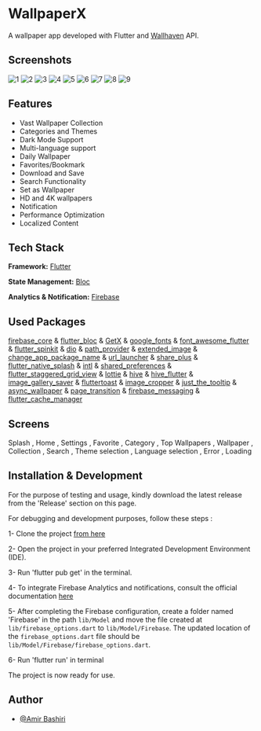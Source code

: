 
# WallpaperX

A wallpaper app developed with Flutter and [Wallhaven](https://wallhaven.cc/) API.

## Screenshots

![1](https://github.com/EmirBashiri/wallpaperx/assets/111413480/eb8c5db7-7d1a-48e0-86a1-2f30b38aa16a)
![2](https://github.com/EmirBashiri/wallpaperx/assets/111413480/c69d5ff3-dd16-4a72-afb6-7e0bfc27be1f)
![3](https://github.com/EmirBashiri/wallpaperx/assets/111413480/8409c250-e3df-4e13-bc5c-3efe518e7e38)
![4](https://github.com/EmirBashiri/wallpaperx/assets/111413480/8b097756-d37c-490c-8200-3f31d677810c)
![5](https://github.com/EmirBashiri/wallpaperx/assets/111413480/44f4731c-aac3-4c69-be86-4b26f360ddd3)
![6](https://github.com/EmirBashiri/wallpaperx/assets/111413480/1a3a5cea-b886-435f-88a6-236c7043b58c)
![7](https://github.com/EmirBashiri/wallpaperx/assets/111413480/9f42b7cd-b31b-4cae-9ee4-82151267f22d)
![8](https://github.com/EmirBashiri/wallpaperx/assets/111413480/9362a642-6e49-4450-9339-7cc8bb7c9cef)
![9](https://github.com/EmirBashiri/wallpaperx/assets/111413480/4d17e76c-7243-46da-921a-7a36d43fd348)

## Features

- Vast Wallpaper Collection
- Categories and Themes
- Dark Mode Support
- Multi-language support
- Daily Wallpaper
- Favorites/Bookmark
- Download and Save
- Search Functionality
- Set as Wallpaper
- HD and 4K wallpapers
- Notification
- Performance Optimization
- Localized Content

## Tech Stack

**Framework:** [Flutter](https://flutter.dev)

**State Management:** [Bloc](https://bloclibrary.dev)

**Analytics & Notification:** [Firebase](https://firebase.google.com)

## Used Packages

[firebase_core](https://pub.dev/packages/firebase_core)
& [flutter_bloc](https://pub.dev/packages/flutter_bloc) & [GetX](https://pub.dev/packages/get) & [google_fonts](https://pub.dev/packages/google_fonts) & [font_awesome_flutter](https://pub.dev/packages/font_awesome_flutter) & [flutter_spinkit](https://pub.dev/packages/flutter_spinkit) &    [dio](https://pub.dev/packages/dio) & [path_provider](https://pub.dev/packages/path_provider) &  [extended_image](https://pub.dev/packages/extended_image)  & [change_app_package_name](https://pub.dev/packages/change_app_package_name) & [url_launcher](https://pub.dev/packages/url_launcher) & [share_plus](https://pub.dev/packages/share_plus) & [flutter_native_splash](https://pub.dev/packages/flutter_native_splash) & [intl](https://pub.dev/packages/intl) & [shared_preferences](https://pub.dev/packages/shared_preferences) & [flutter_staggered_grid_view](https://pub.dev/packages/flutter_staggered_grid_view) & [lottie](https://pub.dev/packages/lottie) & [hive](https://pub.dev/packages/hive) & [hive_flutter](https://pub.dev/packages/hive_flutter) & [image_gallery_saver](https://pub.dev/packages/image_gallery_saver) & [fluttertoast](https://pub.dev/packages/fluttertoast) & [image_cropper](https://pub.dev/packages/image_cropper) & [just_the_tooltip](https://pub.dev/packages/just_the_tooltip) & [async_wallpaper](https://pub.dev/packages/async_wallpaper) & [page_transition](https://pub.dev/packages/page_transition) & [firebase_messaging](https://pub.dev/packages/firebase_messaging) & [flutter_cache_manager](https://pub.dev/packages/flutter_cache_manager)

## Screens

Splash , Home , Settings , Favorite , Category , Top Wallpapers , Wallpaper , Collection , Search , Theme selection , Language selection , Error , Loading 

## Installation & Development

For the purpose of testing and usage, kindly download the latest release from the 'Release' section on this page.

For debugging and development purposes, follow these steps :

1- Clone the project [from here](https://github.com/EmirBashiri/wallpaperx/archive/refs/heads/master.zip)

2- Open the project in your preferred Integrated Development Environment (IDE).

3- Run 'flutter pub get' in the terminal.

4- To integrate Firebase Analytics and notifications, consult the official documentation [here](https://firebase.google.com/docs/flutter/setup)

5- After completing the Firebase configuration, create a folder named 'Firebase' in the path `lib/Model` and move the file created at `lib/firebase_options.dart` to `lib/Model/Firebase`. The updated location of the `firebase_options.dart` file should be `lib/Model/Firebase/firebase_options.dart`.

6- Run 'flutter run' in terminal

The project is now ready for use.
    
## Author

- [@Amir Bashiri](https://www.github.com/emirbashiri)
